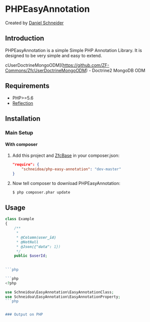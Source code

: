PHPEasyAnnotation
=========================

Created by [Daniel Schneider](https://github.com/Schneidoa)

Introduction
------------

PHPEasyAnnotation is a simple Simple PHP Annotation Library.  It is designed to be very
simple and easy to extend.

cUserDoctrineMongoODM](https://github.com/ZF-Commons/ZfcUserDoctrineMongoODM) - Doctrine2 MongoDB ODM

Requirements
------------
* PHP>=5.6 
* [Reflection](http://php.net/manual/de/book.reflection.php)


Installation
------------

### Main Setup

#### With composer

1. Add this project and [ZfcBase](https://github.com/ZF-Commons/ZfcBase) in your composer.json:

    ```json
    "require": {
        "schneidoa/php-easy-annotation": "dev-master"
    }
    ```

2. Now tell composer to download PHPEasyAnnotation:

    ```bash
    $ php composer.phar update
    ```

## Usage

```php
class Example 
{
    /**
     *
     * @Column(user_id)
     * @NotNull
     * @Json({"data": 1})
     */
    public $userId;
 
   
```php

```php
<?php

use Schneidoa\EasyAnnotation\EasyAnnotationClass;
use Schneidoa\EasyAnnotation\EasyAnnotationProperty;
```php


### Output on PHP


